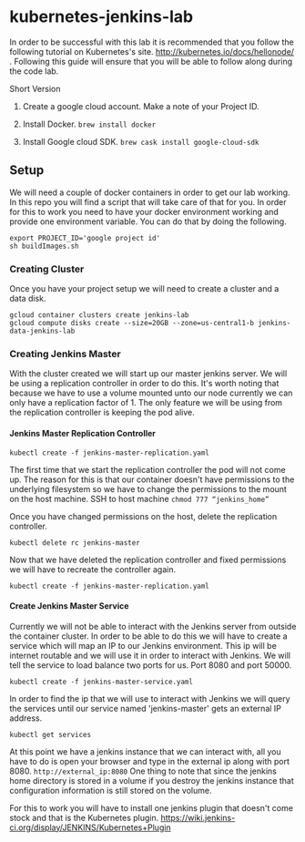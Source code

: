 # kubernetes-jenkins-lab
In order to be successful with this lab it is recommended that you follow the following tutorial on Kubernetes's site.  http://kubernetes.io/docs/hellonode/ .  Following this guide will ensure that you will be able to follow along during the code lab.

Short Version

1. Create a google cloud account. Make a note of your Project ID. 
2. Install Docker.
  `brew install docker`
  
3. Install Google cloud SDK.
  ```brew cask install google-cloud-sdk```
  

## Setup
We will need a couple of docker containers in order to get our lab working.  In this repo you will find a script that will take care of that for you.  In order for this to work you need to have your docker environment working and provide one environment variable.  You can do that by doing the following.
```
export PROJECT_ID='google project id'
sh buildImages.sh
```

### Creating Cluster
Once you have your project setup we will need to create a cluster and a data disk.

```
gcloud container clusters create jenkins-lab
gcloud compute disks create --size=20GB --zone=us-central1-b jenkins-data-jenkins-lab
```

### Creating Jenkins Master
With the cluster created we will start up our master jenkins server.  We will be using a replication controller in order to do this.  It's worth noting that because we have to use a volume mounted unto our node currently we can only have a replication factor of 1. The only feature we will be using from the replication controller is keeping the pod alive.

#### Jenkins Master Replication Controller
```kubectl create -f jenkins-master-replication.yaml```

The first time that we start the replication controller the pod will not come up.  The reason for this is that our container doesn't have permissions to the underlying filesystem so we have to change the permissions to the mount on the host machine.  SSH to host machine `chmod 777 “jenkins_home”`

Once you have changed permissions on the host, delete the replication controller.

```kubectl delete rc jenkins-master```

Now that we have deleted the replication controller and fixed permissions we will have to recreate the controller again.

`kubectl create -f jenkins-master-replication.yaml`

#### Create Jenkins Master Service
Currently we will not be able to interact with the Jenkins server from outside the container cluster.  In order to be able to do this we will have to create a service which will map an IP to our Jenkins environment.  This ip will be internet routable and we will use it in order to interact with Jenkins.  We will tell the service to load balance two ports for us.  Port 8080 and port 50000.

```kubectl create -f jenkins-master-service.yaml```

In order to find the ip that we will use to interact with Jenkins we will query the services until our service named 'jenkins-master' gets an external IP address.

```kubectl get services```

At this point we have a jenkins instance that we can interact with, all you have to do is open your browser and type in the external ip along with port 8080.  `http://external_ip:8080`
One thing to note that since the jenkins home directory is stored in a volume if you destroy the jenkins instance that configuration information is still stored on the volume.

For this to work you will have to install one jenkins plugin that doesn't come stock and that is the Kubernetes plugin.  https://wiki.jenkins-ci.org/display/JENKINS/Kubernetes+Plugin
